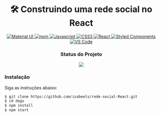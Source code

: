 <h1 align="center"> 🛠 Construindo uma rede social no React</h1>

<p align="center">
   <a href="">
    <img src="https://img.shields.io/badge/Material%20UI-007FFF?style=for-the-badge&logo=mui&logoColor=white"  alt="Material UI" />
  </a>
   <a href="">
    <img src="https://img.shields.io/badge/npm-CB3837?style=for-the-badge&logo=npm&logoColor=white"  alt="npm" />
  </a>
  <a href="">
    <img src="https://img.shields.io/badge/JavaScript-323330?style=for-the-badge&logo=javascript&logoColor=F7DF1E"  alt="Javascript" />
  </a>
   <a href="">
    <img src="https://img.shields.io/badge/CSS3-1572B6?style=for-the-badge&logo=css3&logoColor=white"  alt="CSS3" />
  </a>
     <a href="">
    <img src="https://img.shields.io/badge/React-20232A?style=for-the-badge&logo=react&logoColor=61DAFB"  alt="React" />
  </a>
    <a href="">
    <img src="https://img.shields.io/badge/styled--components-DB7093?style=for-the-badge&logo=styled-components&logoColor=white"  alt="Styled Components" />
  </a>
  <a href="">
    <img src="https://img.shields.io/badge/Visual_Studio_Code-0078D4?style=for-the-badge&logo=visual%20studio%20code&logoColor=white"  alt="VS Code" />
  </a>
  </p>
  
<h3 align="center"> Status do Projeto </h3>
  <p align="center">
<img src="http://img.shields.io/static/v1?label=STATUS&message=CONSTRUINDO...&color=GREEN&style=for-the-badge"/>
</p>

### Instalação

Siga as instruções abaixo:

```sh
$ git clone https://github.com/isabeels/rede-social-React.git
$ cd dogs
$ npm install
$ npm start
```

